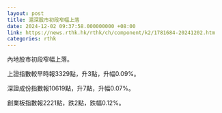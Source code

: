 ```yaml
---
layout: post
title: 滬深股市初段窄幅上落
date: 2024-12-02 09:37:58.000000000 +08:00
link: https://news.rthk.hk/rthk/ch/component/k2/1781684-20241202.htm
categories: rthk
---
```


內地股市初段窄幅上落。

上證指數較早時報3329點，升3點，升幅0.09%。

深證成份指數報10619點，升7點，升幅0.07%。

創業板指數報2221點，跌2點，跌幅0.12%。
